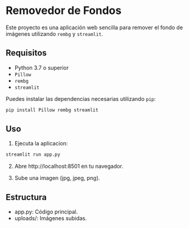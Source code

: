 # Removedor de Fondos

Este proyecto es una aplicación web sencilla para remover el fondo de imágenes utilizando `rembg` y `streamlit`.

## Requisitos

- Python 3.7 o superior
- `Pillow`
- `rembg`
- `streamlit`

Puedes instalar las dependencias necesarias utilizando `pip`:

```bash
pip install Pillow rembg streamlit
```

## Uso

1. Ejecuta la aplicacion:

```bash
streamlit run app.py
```

2. Abre http://localhost:8501 en tu navegador.

3. Sube una imagen (jpg, jpeg, png).

## Estructura

- app.py: Código principal.
- uploads/: Imágenes subidas.